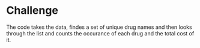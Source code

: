 # Challenge

The code takes the data, findes a set of unique drug names and then looks through the list and counts the occurance of each drug and the total cost of it.
